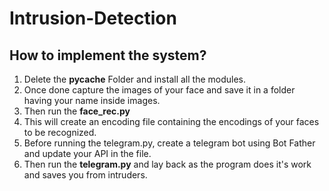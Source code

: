 # Intrusion-Detection
## How to implement the system?

1. Delete the __pycache__ Folder and install all the modules.
2. Once done capture the images of your face and save it in a folder having your name inside images.
3. Then run the **face_rec.py**
4. This will create an encoding file containing the encodings of your faces to be recognized.
5. Before running the telegram.py, create a telegram bot using Bot Father and update your API in the file.
6. Then run the **telegram.py** and lay back as the program does it's work and saves you from intruders.
